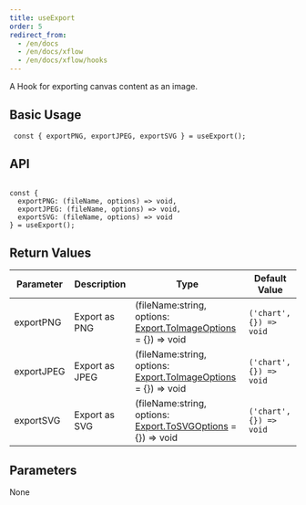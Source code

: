 ```yaml
---
title: useExport 
order: 5
redirect_from:
  - /en/docs
  - /en/docs/xflow
  - /en/docs/xflow/hooks
---
```


A Hook for exporting canvas content as an image.

## Basic Usage

```tsx
 const { exportPNG, exportJPEG, exportSVG } = useExport();
```

## API

```tsx
  
const {
  exportPNG: (fileName, options) => void,
  exportJPEG: (fileName, options) => void,
  exportSVG: (fileName, options) => void
} = useExport();

```

## Return Values

| Parameter  | Description | Type | Default Value |
|------------|-------------|------|---------------|
| exportPNG  | Export as PNG |  (fileName:string, options: [Export.ToImageOptions]((/tutorial/plugins/export#graphexportsvg)) = {}) => void  | `('chart', {}) => void` |
| exportJPEG | Export as JPEG | (fileName:string, options: [Export.ToImageOptions]((/tutorial/plugins/export#graphexportsvg)) = {}) => void  | `('chart', {}) => void` |
| exportSVG   | Export as SVG | (fileName:string, options: [Export.ToSVGOptions]((/tutorial/plugins/export#graphexportsvg)) = {}) => void  | `('chart', {}) => void` |

## Parameters

None
